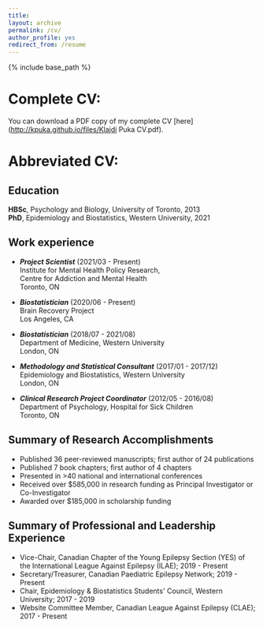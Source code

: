 ```yaml
---
title:  
layout: archive
permalink: /cv/
author_profile: yes
redirect_from: /resume
---
```


{% include base_path %}

# Complete CV:

You can download a PDF copy of my complete CV [here](http://kpuka.github.io/files/Klajdi Puka CV.pdf).

# 

# Abbreviated CV:

## Education
**HBSc**, Psychology and Biology, University of Toronto, 2013\
**PhD**, Epidemiology and Biostatistics, Western University, 2021



## Work experience
* **_Project Scientist_** (2021/03 - Present)\
Institute for Mental Health Policy Research,\
Centre for Addiction and Mental Health\
Toronto, ON 

* **_Biostatistician_** (2020/06 - Present)\
Brain Recovery Project\
Los Angeles, CA
 
* **_Biostatistician_** (2018/07 - 2021/08)\
Department of Medicine, Western University\
London, ON
   
* **_Methodology and Statistical Consultant_** (2017/01 - 2017/12)\
Epidemiology and Biostatistics, Western University\
London, ON


* **_Clinical Research Project Coordinator_** (2012/05 - 2016/08)\
Department of Psychology, Hospital for Sick Children\
Toronto, ON



## Summary of Research Accomplishments
* Published 36 peer-reviewed manuscripts; first author of 24 publications
* Published 7 book chapters; first author of 4 chapters
* Presented in >40 national and international conferences 
* Received over $585,000 in research funding as Principal Investigator or Co-Investigator
* Awarded over $185,000 in scholarship funding



## Summary of Professional and Leadership Experience 
* Vice-Chair, Canadian Chapter of the Young Epilepsy Section (YES) of the International League Against Epilepsy (ILAE); 2019 - Present
* Secretary/Treasurer, Canadian Paediatric Epilepsy Network; 2019 - Present
* Chair, Epidemiology & Biostatistics Students' Council, Western University; 2017 - 2019 
* Website Committee Member, Canadian League Against Epilepsy (CLAE); 2017 - Present 
